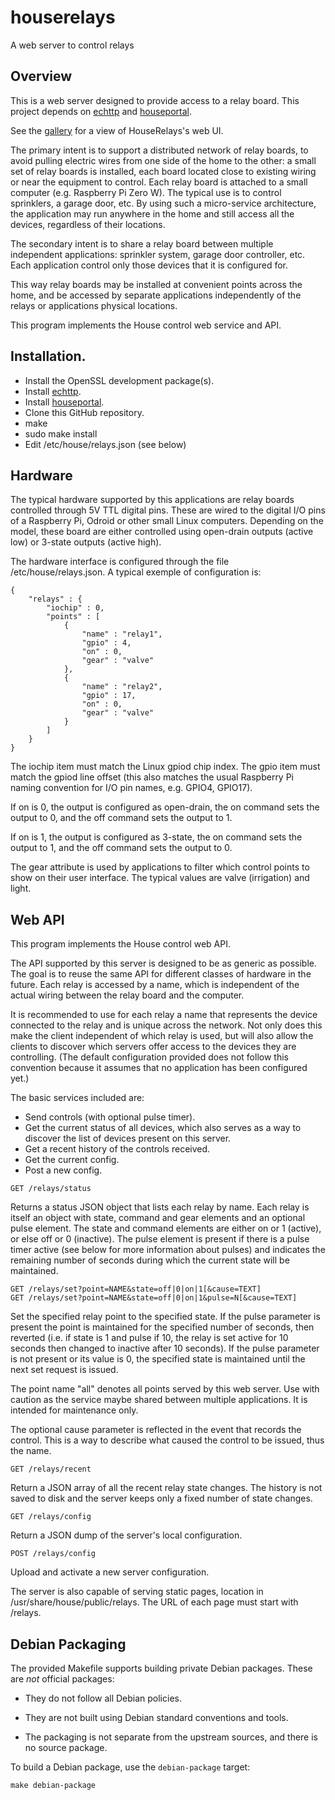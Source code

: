 # houserelays

A web server to control relays

## Overview

This is a web server designed to provide access to a relay board. This project depends on [echttp](https://github.com/pascal-fb-martin/echttp) and [houseportal](https://github.com/pascal-fb-martin/houseportal).

See the [gallery](https://github.com/pascal-fb-martin/houserelays/blob/master/gallery/README.md) for a view of HouseRelays's web UI.

The primary intent is to support a distributed network of relay boards, to avoid pulling electric wires from one side of the home to the other: a small set of relay boards is installed, each board located close to existing wiring or near the equipment to control. Each relay board is attached to a small computer (e.g. Raspberry Pi Zero W). The typical use is to control sprinklers, a garage door, etc. By using such a micro-service architecture, the application may run anywhere in the home and still access all the devices, regardless of their locations.

The secondary intent is to share a relay board between multiple independent applications: sprinkler system, garage door controller, etc. Each application control only those devices that it is configured for.

This way relay boards may be installed at convenient points across the home, and be accessed by separate applications independently of the relays or applications physical locations.

This program implements the House control web service and API.

## Installation.

* Install the OpenSSL development package(s).
* Install [echttp](https://github.com/pascal-fb-martin/echttp).
* Install [houseportal](https://github.com/pascal-fb-martin/houseportal).
* Clone this GitHub repository.
* make
* sudo make install
* Edit /etc/house/relays.json (see below)

## Hardware

The typical hardware supported by this applications are relay boards controlled through 5V TTL digital pins. These are wired to the digital I/O pins of a Raspberry Pi, Odroid or other small Linux computers. Depending on the model, these board are either controlled using open-drain outputs (active low) or 3-state outputs (active high).

The hardware interface is configured through the file /etc/house/relays.json. A typical exemple of configuration is:

```
{
    "relays" : {
        "iochip" : 0,
        "points" : [
            {
                "name" : "relay1",
                "gpio" : 4,
                "on" : 0,
                "gear" : "valve"
            },
            {
                "name" : "relay2",
                "gpio" : 17,
                "on" : 0,
                "gear" : "valve"
            }
        ]
    }
}
```

The iochip item must match the Linux gpiod chip index. The gpio item must match the gpiod line offset (this also matches the usual Raspberry Pi naming convention for I/O pin names, e.g. GPIO4, GPIO17).

If on is 0, the output is configured as open-drain, the on command sets the output to 0, and the off command sets the output to 1.

If on is 1, the output is configured as 3-state, the on command sets the output to 1, and the off command sets the output to 0.

The gear attribute is used by applications to filter which control points to show on their user interface. The typical values are valve (irrigation) and light.

## Web API

This program implements the House control web API.

The API supported by this server is designed to be as generic as possible. The goal is to reuse the same API for different classes of hardware in the future. Each relay is accessed by a name, which is independent of the actual wiring between the relay board and the computer.

It is recommended to use for each relay a name that represents the device connected to the relay and is unique across the network. Not only does this make the client independent of which relay is used, but will also allow the clients to discover which servers offer access to the devices they are controlling. (The default configuration provided does not follow this convention because it assumes that no application has been configured yet.)

The basic services included are:

* Send controls (with optional pulse timer).
* Get the current status of all devices, which also serves as a way to discover the list of devices present on this server.
* Get a recent history of the controls received.
* Get the current config.
* Post a new config.

```
GET /relays/status
```

Returns a status JSON object that lists each relay by name. Each relay is itself an object with state, command and gear elements and an optional pulse element. The state and command elements are either on or 1 (active), or else off or 0 (inactive). The pulse element is present if there is a pulse timer active (see below for more information about pulses) and indicates the remaining number of seconds during which the current state will be maintained.

```
GET /relays/set?point=NAME&state=off|0|on|1[&cause=TEXT]
GET /relays/set?point=NAME&state=off|0|on|1&pulse=N[&cause=TEXT]
```

Set the specified relay point to the specified state. If the pulse parameter is present the point is maintained for the specified number of seconds, then reverted (i.e. if state is 1 and pulse if 10, the relay is set active for 10 seconds then changed to inactive after 10 seconds). If the pulse parameter is not present or its value is 0, the specified state is maintained until the next set request is issued.

The point name "all" denotes all points served by this web server. Use with caution as the service maybe shared between multiple applications. It is intended for maintenance only.

The optional cause parameter is reflected in the event that records the control. This is a way to describe what caused the control to be issued, thus the name.

```
GET /relays/recent
```

Return a JSON array of all the recent relay state changes. The history is not saved to disk and the server keeps only a fixed number of state changes.

```
GET /relays/config
```

Return a JSON dump of the server's local configuration.

```
POST /relays/config
```

Upload and activate a new server configuration.

The server is also capable of serving static pages, location in /usr/share/house/public/relays. The URL of each page must start with /relays.

## Debian Packaging

The provided Makefile supports building private Debian packages. These are _not_ official packages:

- They do not follow all Debian policies.

- They are not built using Debian standard conventions and tools.

- The packaging is not separate from the upstream sources, and there is
  no source package.

To build a Debian package, use the `debian-package` target:

```
make debian-package
```

